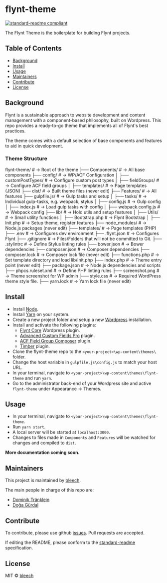 # flynt-theme

[![standard-readme compliant](https://img.shields.io/badge/readme%20style-standard-brightgreen.svg?style=flat-square)](https://github.com/RichardLitt/standard-readme)

The Flynt Theme is the boilerplate for building Flynt projects.

## Table of Contents

- [Background](#background)
- [Install](#install)
- [Usage](#usage)
- [Maintainers](#maintainers)
- [Contribute](#contribute)
- [License](#license)

## Background

Flynt is a sustainable approach to website development and content management with a component-based philosophy, built on Wordpress. This repo provides a ready-to-go theme that implements all of Flynt's best practices.

The theme comes with a default selection of base components and features to aid in quick development.

### Theme Structure
flynt-theme/                     # → Root of the theme
├── Components/                  # → All base components
├── config/                      # → WP/ACF Configuration
│   ├── customPostTypes/         # → Configure custom post types
│   ├── fieldGroups/             # → Configure ACF field groups
│   ├── templates/               # → Page templates (JSON)
├── dist/                        # → Built theme files (never edit)
├── Features/                    # → All features
├── gulpfile.js/                 # → Gulp tasks and setup
│   ├── tasks/                   # → Individual gulp-tasks, e.g. webpack, stylus
│   ├── config.js                # → Gulp config
│   ├── index.js                 # → Load gulp tasks with config
│   ├── webpack.config.js        # → Webpack config
├── lib/                         # → Hold utils and setup features
│   ├── Utils/                   # → Small utility functions
│   ├── Bootstrap.php            # → Flynt Bootstrap
│   ├── Init.php                 # → Setup theme, register features
├── node_modules/                # → Node.js packages (never edit)
├── templates/                   # → Page templates (PHP)
├── .env                         # → Configures dev environment
├── .flynt.json                  # → Configures Flynt
├── .gitignore                   # → Files/Folders that will not be committed to Git.
├── .stylintrc                   # → Define Stylus linting rules
├── bower.json                   # → Bower dependencies
├── composer.json                # → Composer dependencies
├── composer.lock                # → Composer lock file (never edit)
├── functions.php                # → Set template directory and load lib/Init.php
├── index.php                    # → Theme entry point (never edit)
├── package.json                 # → Node.js dependencies and scripts
├── phpcs.ruleset.xml            # → Define PHP linting rules
├── screenshot.png               # → Theme screenshot for WP admin
├── style.css                    # → Required WordPress theme style file.
├── yarn.lock                    # → Yarn lock file (never edit)


## Install

- Install [Node](https://nodejs.org/en/).
- Install [Yarn](https://yarnpkg.com/lang/en/docs/install/) on your system.
- Create a new project folder and setup a new [Wordpress](https://wordpress.org/download/) installation.
- Install and activate the following plugins:
  - [Flynt Core](https://github.com/flyntwp/flynt-core) Wordpress plugin.
  - [Advanced Custom Fields Pro](https://www.advancedcustomfields.com/pro/) plugin.
  - [ACF Field Group Composer](https://github.com/flyntwp/acf-field-group-composer) plugin.
  - [Timber](https://wordpress.org/plugins/timber-library/) plugin.
- Clone the flynt-theme repo to the `<your-project>\wp-content\themes\` folder.
- Change the host variable in `gulpfile.js\config.js` to match your host URL.
- In your terminal, navigate to `<your-project>\wp-content\themes\flynt-theme` and run `yarn`.
- Go to the administrator back-end of your Wordpress site and active `flynt-theme` under Appearance -> Themes.

## Usage

- In your terminal, navigate to `<your-project>\wp-content\themes\flynt-theme`.
- Run `yarn start`.
- A local server will be started at `localhost:3000`.
- Changes to files made in `Components` and `Features` will be watched for changes and compiled to `dist`.

**More documentation coming soon.**

## Maintainers

This project is maintained by [bleech](https://github.com/bleech).

The main people in charge of this repo are:

- [Dominik Tränklein](https://github.com/domtra)
- [Doğa Gürdal](https://github.com/Qakulukiam)

## Contribute

To contribute, please use github [issues](https://github.com/flyntwp/flynt-theme/issues). Pull requests are accepted.

If editing the README, please conform to the [standard-readme](https://github.com/RichardLitt/standard-readme) specification.

## License

MIT © [bleech](https://www.bleech.de)
